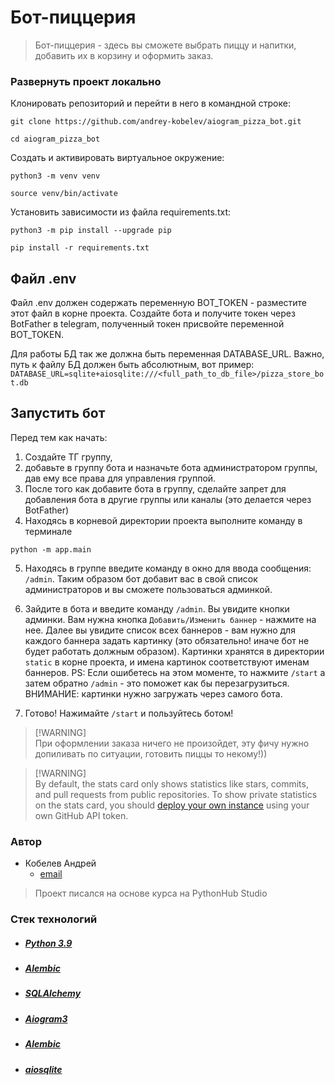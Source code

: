 # Бот-пиццерия

> Бот-пиццерия - здесь вы сможете выбрать пиццу и напитки, добавить их в корзину и оформить заказ.


### Развернуть проект локально

Клонировать репозиторий и перейти в него в командной строке:  
  
```  
git clone https://github.com/andrey-kobelev/aiogram_pizza_bot.git
```  
  
```  
cd aiogram_pizza_bot
```  
  
Cоздать и активировать виртуальное окружение:  
  
```  
python3 -m venv venv  
```  
  
```  
source venv/bin/activate  
```  
  
Установить зависимости из файла requirements.txt:  
  
```  
python3 -m pip install --upgrade pip  
```  
  
```  
pip install -r requirements.txt  
```

## Файл .env

Файл .env должен содержать переменную BOT_TOKEN - разместите этот файл в корне проекта. Создайте бота и получите токен через BotFather в telegram, полученный токен присвойте переменной BOT_TOKEN.

Для работы БД так же должна быть переменная DATABASE_URL. Важно, путь к файлу БД должен быть абсолютным, вот пример: `DATABASE_URL=sqlite+aiosqlite:///<full_path_to_db_file>/pizza_store_bot.db`

## Запустить бот
Перед тем как начать: 
1. Создайте ТГ группу, 
2. добавьте в группу бота и назначьте бота администратором группы, дав ему все права для управления группой.
3. После того как добавите бота в группу, сделайте запрет для добавления бота в другие группы или каналы (это делается через BotFather)
4. Находясь в корневой директории проекта выполните команду в терминале

```
python -m app.main
```

5. Находясь в группе введите команду в окно для ввода сообщения: `/admin`. Таким образом бот добавит вас в свой список администраторов и вы сможете пользоваться админкой.
6. Зайдите в бота и введите команду `/admin`. Вы увидите кнопки админки. Вам нужна кнопка `Добавить/Изменить баннер` - нажмите на нее. Далее вы увидите список всех баннеров - вам нужно для каждого баннера задать картинку (это обязательно! иначе бот не будет работать должным образом). Картинки хранятся в директории `static` в корне проекта, и имена картинок соответствуют именам баннеров. PS: Если ошибетесь на этом моменте, то нажмите `/start` а затем обратно `/admin` - это поможет как бы перезагрузиться. ВНИМАНИЕ: картинки нужно загружать через самого бота.

7. Готово! Нажимайте `/start` и пользуйтесь ботом!

> [!WARNING]\
>  При оформлении заказа ничего не произойдет, эту фичу нужно допиливать по ситуации, готовить пиццы то некому!))

> [!WARNING]\
> By default, the stats card only shows statistics like stars, commits, and pull requests from public repositories. To show private statistics on the stats card, you should [deploy your own instance](#deploy-on-your-own) using your own GitHub API token.


### Автор 
- Кобелев Андрей
    - [email](mailto:andrew.a.kobelev@yandex.ru)


> Проект писался на основе курса на PythonHub Studio

### Стек технологий

- ##### [Python 3.9](https://www.python.org/downloads/release/python-390/)
- ##### [Alembic](https://alembic.sqlalchemy.org/en/latest/index.html)
- ##### [SQLAlchemy](https://docs.sqlalchemy.org/en/20/)
- ##### [Aiogram3](https://docs.aiogram.dev/en/v3.15.0/)
- ##### [Alembic](https://www.python.org/downloads/release/python-390/)
- ##### [aiosqlite](https://aiosqlite.omnilib.dev/en/stable/index.html)

